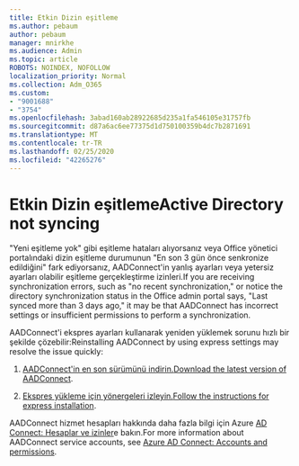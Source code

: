 ```yaml
---
title: Etkin Dizin eşitleme
ms.author: pebaum
author: pebaum
manager: mnirkhe
ms.audience: Admin
ms.topic: article
ROBOTS: NOINDEX, NOFOLLOW
localization_priority: Normal
ms.collection: Adm_O365
ms.custom:
- "9001688"
- "3754"
ms.openlocfilehash: 3abad160ab28922685d235a1fa546105e31757fb
ms.sourcegitcommit: d87a6ac6ee77375d1d750100359b4dc7b2871691
ms.translationtype: MT
ms.contentlocale: tr-TR
ms.lasthandoff: 02/25/2020
ms.locfileid: "42265276"
---
```

# <a name="active-directory-not-syncing"></a><span data-ttu-id="41f90-102">Etkin Dizin eşitleme</span><span class="sxs-lookup"><span data-stu-id="41f90-102">Active Directory not syncing</span></span>

<span data-ttu-id="41f90-103">"Yeni eşitleme yok" gibi eşitleme hataları alıyorsanız veya Office yönetici portalındaki dizin eşitleme durumunun "En son 3 gün önce senkronize edildiğini" fark ediyorsanız, AADConnect'in yanlış ayarları veya yetersiz ayarları olabilir eşitleme gerçekleştirme izinleri.</span><span class="sxs-lookup"><span data-stu-id="41f90-103">If you are receiving synchronization errors, such as "no recent synchronization," or notice the directory synchronization status in the Office admin portal says, "Last synced more than 3 days ago," it may be that AADConnect has incorrect settings or insufficient permissions to perform a synchronization.</span></span>  

<span data-ttu-id="41f90-104">AADConnect'i ekspres ayarları kullanarak yeniden yüklemek sorunu hızlı bir şekilde çözebilir:</span><span class="sxs-lookup"><span data-stu-id="41f90-104">Reinstalling AADConnect by using express settings may resolve the issue quickly:</span></span>

1. <span data-ttu-id="41f90-105">[AADConnect'in en son sürümünü indirin.](https://go.microsoft.com/fwlink/?LinkId=615771)</span><span class="sxs-lookup"><span data-stu-id="41f90-105">[Download the latest version of AADConnect](https://go.microsoft.com/fwlink/?LinkId=615771).</span></span>

2. <span data-ttu-id="41f90-106">[Ekspres yükleme için yönergeleri izleyin.](https://docs.microsoft.com/azure/active-directory/hybrid/how-to-connect-install-express)</span><span class="sxs-lookup"><span data-stu-id="41f90-106">[Follow the instructions for express installation](https://docs.microsoft.com/azure/active-directory/hybrid/how-to-connect-install-express).</span></span>

<span data-ttu-id="41f90-107">AADConnect hizmet hesapları hakkında daha fazla bilgi için Azure [AD Connect: Hesaplar ve izinler](https://docs.microsoft.com/azure/active-directory/hybrid/reference-connect-accounts-permissions)e bakın.</span><span class="sxs-lookup"><span data-stu-id="41f90-107">For more information about AADConnect service accounts, see [Azure AD Connect: Accounts and permissions](https://docs.microsoft.com/azure/active-directory/hybrid/reference-connect-accounts-permissions).</span></span>

